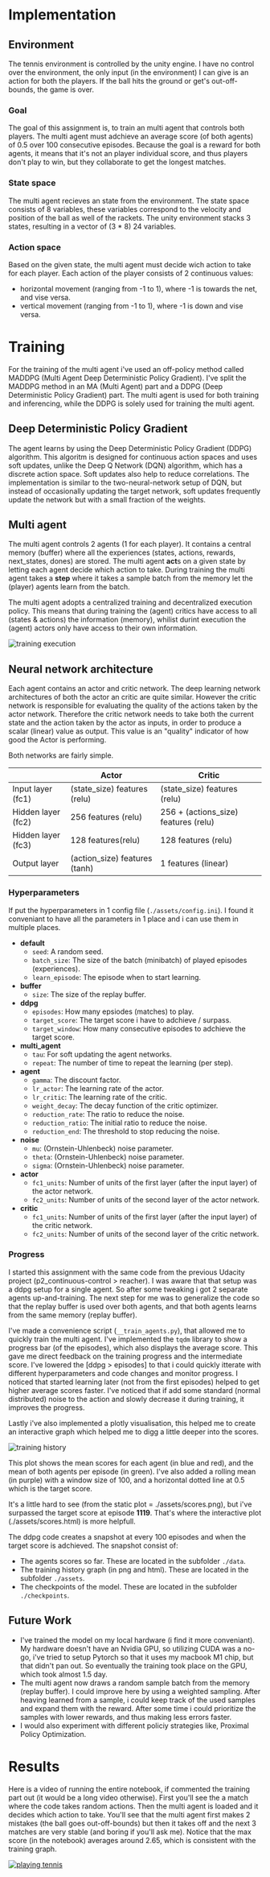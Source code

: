 # Implementation

## Environment
The tennis environment is controlled by the unity engine. I have no control over the environment, the only input (in the environment) I can give is an action for both the players. If the ball hits the ground or get's out-off-bounds, the game is over.

### Goal
The goal of this assignment is, to train an multi agent that controls both players. The multi agent must adchieve an average score (of both agents) of 0.5 over 100 consecutive episodes. Because the goal is a reward for both agents, it means that it's not an player individual score, and thus players don't play to win, but they collaborate to get the longest matches. 

### State space
The multi agent recieves an state from the environment. The state space consists of 8 variables, these variables correspond to the velocity and position of the ball as well of the rackets. The unity environment stacks 3 states, resulting in a vector of (3 * 8) 24 variables.

### Action space
Based on the given state, the multi agent must decide wich action to take for each player. Each action of the player consists of 2 continuous values:
- horizontal movement (ranging from -1 to 1), where -1 is towards the net, and vise versa.
- vertical movement (ranging from -1 to 1), where -1 is down and vise versa.

# Training
For the training of the multi agent i've used an off-policy method called MADDPG (Multi Agent Deep Deterministic Policy Gradient). I've split the MADDPG method in an MA (Multi Agent) part and a DDPG (Deep Deterministic Policy Gradient) part. The multi agent is used for both training and inferencing, while the DDPG is solely used for training the multi agent.

## Deep Deterministic Policy Gradient
The agent learns by using the Deep Deterministic Policy Gradient (DDPG) algorithm. This algoritm is designed for continuous action spaces and uses soft updates, unlike the Deep Q Network (DQN) algorithm, which has a discrete action space. Soft updates also help to reduce correlations. The implementation is similar to the two-neural-network setup of DQN, but instead of occasionally updating the target network, soft updates frequently update the network but with a small fraction of the weights.

## Multi agent
The multi agent controls 2 agents (1 for each player). It contains a central memory (buffer) where all the experiences (states, actions, rewards, next_states, dones) are stored. The multi agent **act**s on a given state by letting each agent decide which action to take. During training the multi agent takes a **step** where it takes a sample batch from the memory let the (player) agents learn from the batch.

The multi agent adopts a centralized training and decentralized execution policy. This means that during training the (agent) critics have access to all (states & actions) the information (memory), whilist durint execution the (agent) actors only have access to their own information.

![training execution](./assets/maddpg.png)

## Neural network architecture
Each agent contains an actor and critic network. The deep learning network architectures of both the actor an critic are quite similar. However the critic network is responsible for evaluating the quality of the actions taken by the actor network. Therefore the critic network needs to take both the current state and the action taken by the actor as inputs, in order to produce a scalar (linear) value as output. This value is an "quality" indicator of how good the Actor is performing.

Both networks are fairly simple.

|                    | Actor                         | Critic                               |
| ------------------ | ----------------------------- | ------------------------------------ |
| Input layer (fc1)  | (state_size) features (relu)  | (state_size) features (relu)         |
| Hidden layer (fc2) | 256 features (relu)           | 256 + (actions_size) features (relu) |
| Hidden layer (fc3) | 128 features(relu)            | 128 features (relu)                  |
| Output layer       | (action_size) features (tanh) | 1 features (linear)                  |

### Hyperparameters
If put the hyperparameters in 1 config file (`./assets/config.ini`). I found it conveniant to have all the parameters in 1 place and i can use them in multiple places.
- **default**
  - `seed`: A random seed.
  - `batch_size`: The size of the batch (minibatch) of played episodes (experiences).
  - `learn_episode`: The episode when to start learning.
- **buffer**
  - `size`: The size of the replay buffer.
- **ddpg**
  - `episodes`: How many epsiodes (matches) to play.
  - `target_score`: The target score i have to adchieve / surpass.
  - `target_window`: How many consecutive episodes to adchieve the target score.
- **multi_agent**
  - `tau`: For soft updating the agent networks.
  - `repeat`: The number of time to repeat the learning (per step).
- **agent**
  - `gamma`: The discount factor.
  - `lr_actor`: The learning rate of the actor.
  - `lr_critic`: The learning rate of the critic.
  - `weight_decay`: The decay function of the critic optimizer.
  - `reduction_rate`: The ratio to reduce the noise.
  - `reduction_ratio`: The initial ratio to reduce the noise.
  - `reduction_end`: The threshold to stop reducing the noise.
- **noise**
  - `mu`: (Ornstein-Uhlenbeck) noise parameter.
  - `theta`: (Ornstein-Uhlenbeck) noise parameter.
  - `sigma`: (Ornstein-Uhlenbeck) noise parameter.
- **actor**
  - `fc1_units`: Number of units of the first layer (after the input layer) of the actor network.
  - `fc2_units`: Number of units of the second layer of the actor network.
- **critic**
  - `fc1_units`: Number of units of the first layer (after the input layer) of the critic network.
  - `fc2_units`: Number of units of the second layer of the critic network.

### Progress
I started this assignment with the same code from the previous Udacity project (p2_continuous-control > reacher). I was aware that that setup was a ddpg setup for a single agent. So after some tweaking i got 2 separate agents up-and-training. The next step for me was to generalize the code so that the replay buffer is used over both agents, and that both agents learns from the same memory (replay buffer).

I've made a convenience script (`__train_agents.py`), that allowed me to quickly train the multi agent. I've implemented the `tqdm` library to show a progress bar (of the episodes), which also displays the average score. This gave me direct feedback on the training progress and the intermediate score. I've lowered the [ddpg > episodes] to that i could quickly itterate with different hyperparameters and code changes and monitor progress. I noticed that started learning later (not from the first episodes) helped to get higher average scores faster. I've noticed that if add some standard (normal distributed) noise to the action and slowly decrease it during training, it improves the progress.

Lastly i've also implemented a plotly visualisation, this helped me to create an interactive graph which helped me to digg a little deeper into the scores.

![training history](./assets/scores.png)

This plot shows the mean scores for each agent (in blue and red), and the mean of both agents per episode (in green). I've also added a rolling mean (in purple) with a window size of 100, and a horizontal dotted line at 0.5 which is the target score.

It's a little hard to see (from the static plot = ./assets/scores.png), but i've surpassed the target score at episode **1119**. That's where the interactive plot (./assets/scores.html) is more helpfull.

The ddpg code creates a snapshot at every 100 episodes and when the target score is adchieved. The snapshot consist of:
- The agents scores so far. These are located in the subfolder `./data`.
- The training history graph (in png and html). These are located in the subfolder `./assets`.
- The checkpoints of the model. These are located in the subfolder `./checkpoints`.

## Future Work
- I've trained the model on my local hardware (i find it more conveniant). My hardware doesn't have an Nvidia GPU, so utilizing CUDA was a no-go, i've tried to setup Pytorch so that it uses my macbook M1 chip, but that didn't pan out. So eventually the training took place on the GPU, which took almost 1.5 day.
- The multi agent now draws a random sample batch from the memory (replay buffer). I could improve here by using a weighted sampling. After heaving learned from a sample, i could keep track of the used samples and expand them with the reward. After some time i could prioritize the samples with lower rewards, and thus making less errors faster.
- I would also experiment with different policiy strategies like, Proximal Policy Optimization.

# Results
Here is a video of running the entire notebook, if commented the training part out (it would be a long video otherwise). First you'll see the a match where the code takes random actions. Then the multi agent is loaded and it decides which action to take. You'll see that the multi agent first makes 2 mistakes (the ball goes out-off-bounds) but then it takes off and the next 3 matches are very stable (and boring if you'll ask me). Notice that the max score (in the notebook) averages around 2.65, which is consistent with the training graph.

[![playing tennis](https://img.youtube.com/vi/GH651zhlulo/0.jpg)](https://www.youtube.com/watch?v=GH651zhlulo)


